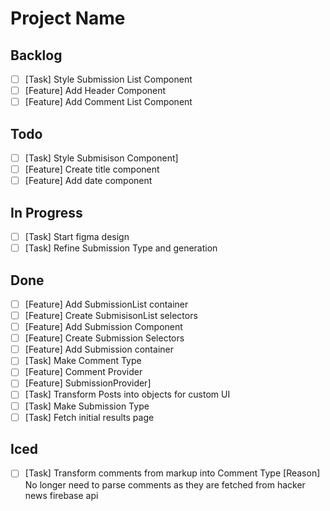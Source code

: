 # Project Name
## Backlog
- [ ] [Task] Style Submission List Component
- [ ] [Feature] Add Header Component
- [ ] [Feature] Add Comment List Component
## Todo
- [ ] [Task] Style Submisison Component]
- [ ] [Feature] Create title component
- [ ] [Feature] Add date component
## In Progress
- [ ] [Task] Start figma design
- [ ] [Task] Refine Submission Type and generation
## Done
- [ ] [Feature] Add SubmissionList container
- [ ] [Feature] Create SubmisisonList selectors
- [ ] [Feature] Add Submission Component
- [ ] [Feature] Create Submission Selectors
- [ ] [Feature] Add Submission container
- [ ] [Task] Make Comment Type
- [ ] [Feature] Comment Provider
- [ ] [Feature] SubmissionProvider]
- [ ] [Task] Transform Posts into objects for custom UI
- [ ] [Task] Make Submission Type
- [ ] [Task] Fetch initial results page
## Iced
- [ ] [Task] Transform comments from markup into Comment Type [Reason] No longer need to parse comments as they are fetched from hacker news firebase api

